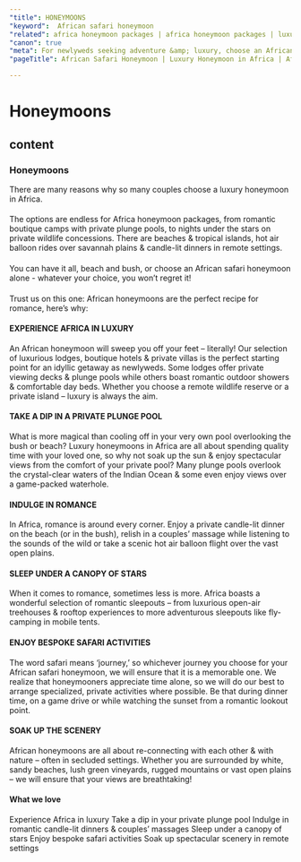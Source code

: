 ```yaml
---
"title": HONEYMOONS
"keyword":  African safari honeymoon
"related": africa honeymoon packages | africa honeymoon packages | luxury honeymoon in africa
"canon": true
"meta": For newlyweds seeking adventure &amp; luxury, choose an African safari honeymoon. Africa Unwind is ready to book a luxury honeymoon in Africa, tailored to you!
"pageTitle": African Safari Honeymoon | Luxury Honeymoon in Africa | Africa Unwind

---
```


# Honeymoons
## content
### Honeymoons

There are many reasons why so many couples choose a luxury honeymoon in Africa.
#### 
The options are endless for Africa honeymoon packages, from romantic boutique camps with private plunge pools, to nights under the stars on private wildlife concessions. There are beaches & tropical islands, hot air balloon rides over savannah plains & candle-lit dinners in remote settings.
#### 
You can have it all, beach and bush, or choose an African safari honeymoon alone - whatever your choice, you won’t regret it!
#### 
Trust us on this one: African honeymoons are the perfect recipe for romance, here’s why:
#### 
#### EXPERIENCE AFRICA IN LUXURY
An African honeymoon will sweep you off your feet – literally! Our selection of luxurious lodges, boutique hotels & private villas is the perfect starting point for an idyllic getaway as newlyweds. Some lodges offer private viewing decks & plunge pools while others boast romantic outdoor showers & comfortable day beds. Whether you choose a remote wildlife reserve or a private island – luxury is always the aim.
#### TAKE A DIP IN A PRIVATE PLUNGE POOL
What is more magical than cooling off in your very own pool overlooking the bush or beach? Luxury honeymoons in Africa are all about spending quality time with your loved one, so why not soak up the sun & enjoy spectacular views from the comfort of your private pool? Many plunge pools overlook the crystal-clear waters of the Indian Ocean & some even enjoy views over a game-packed waterhole.
#### INDULGE IN ROMANCE
In Africa, romance is around every corner. Enjoy a private candle-lit dinner on the beach (or in the bush), relish in a couples’ massage while listening to the sounds of the wild or take a scenic hot air balloon flight over the vast open plains.
#### SLEEP UNDER A CANOPY OF STARS
When it comes to romance, sometimes less is more. Africa boasts a wonderful selection of romantic sleepouts – from luxurious open-air treehouses & rooftop experiences to more adventurous sleepouts like fly-camping in mobile tents.
#### ENJOY BESPOKE SAFARI ACTIVITIES
The word safari means ‘journey,’ so whichever journey you choose for your African safari honeymoon, we will ensure that it is a memorable one. We realize that honeymooners appreciate time alone, so we will do our best to arrange specialized, private activities where possible. Be that during dinner time, on a game drive or while watching the sunset from a romantic lookout point.
#### SOAK UP THE SCENERY
African honeymoons are all about re-connecting with each other & with nature – often in secluded settings. Whether you are surrounded by white, sandy beaches, lush green vineyards, rugged mountains or vast open plains – we will ensure that your views are breathtaking!


#### What we love
Experience Africa in luxury
Take a dip in your private plunge pool
Indulge in romantic candle-lit dinners & couples’ massages
Sleep under a canopy of stars
Enjoy bespoke safari activities
Soak up spectacular scenery in remote settings